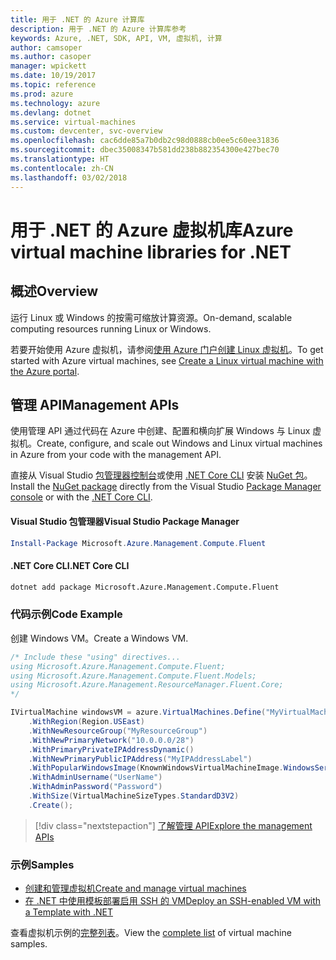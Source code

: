 ```yaml
---
title: 用于 .NET 的 Azure 计算库
description: 用于 .NET 的 Azure 计算库参考
keywords: Azure, .NET, SDK, API, VM, 虚拟机, 计算
author: camsoper
ms.author: casoper
manager: wpickett
ms.date: 10/19/2017
ms.topic: reference
ms.prod: azure
ms.technology: azure
ms.devlang: dotnet
ms.service: virtual-machines
ms.custom: devcenter, svc-overview
ms.openlocfilehash: cac6dde85a7b0db2c98d0888cb0ee5c60ee31836
ms.sourcegitcommit: dbec35008347b581dd238b882354300e427bec70
ms.translationtype: HT
ms.contentlocale: zh-CN
ms.lasthandoff: 03/02/2018
---
```

# <a name="azure-virtual-machine-libraries-for-net"></a><span data-ttu-id="519c1-104">用于 .NET 的 Azure 虚拟机库</span><span class="sxs-lookup"><span data-stu-id="519c1-104">Azure virtual machine libraries for .NET</span></span>

## <a name="overview"></a><span data-ttu-id="519c1-105">概述</span><span class="sxs-lookup"><span data-stu-id="519c1-105">Overview</span></span>

<span data-ttu-id="519c1-106">运行 Linux 或 Windows 的按需可缩放计算资源。</span><span class="sxs-lookup"><span data-stu-id="519c1-106">On-demand, scalable computing resources running Linux or Windows.</span></span>

<span data-ttu-id="519c1-107">若要开始使用 Azure 虚拟机，请参阅[使用 Azure 门户创建 Linux 虚拟机](https://review.docs.microsoft.com/azure/virtual-machines/linux/quick-create-portal)。</span><span class="sxs-lookup"><span data-stu-id="519c1-107">To get started with Azure virtual machines, see [Create a Linux virtual machine with the Azure portal](https://review.docs.microsoft.com/azure/virtual-machines/linux/quick-create-portal).</span></span>

## <a name="management-apis"></a><span data-ttu-id="519c1-108">管理 API</span><span class="sxs-lookup"><span data-stu-id="519c1-108">Management APIs</span></span>

<span data-ttu-id="519c1-109">使用管理 API 通过代码在 Azure 中创建、配置和横向扩展 Windows 与 Linux 虚拟机。</span><span class="sxs-lookup"><span data-stu-id="519c1-109">Create, configure, and scale out Windows and Linux virtual machines in Azure from your code with the management API.</span></span>

<span data-ttu-id="519c1-110">直接从 Visual Studio [包管理器控制台][PackageManager]或使用 [.NET Core CLI][DotNetCLI] 安装 [NuGet 包](https://www.nuget.org/packages/Microsoft.Azure.Management.Compute.Fluent)。</span><span class="sxs-lookup"><span data-stu-id="519c1-110">Install the [NuGet package](https://www.nuget.org/packages/Microsoft.Azure.Management.Compute.Fluent) directly from the Visual Studio [Package Manager console][PackageManager] or with the [.NET Core CLI][DotNetCLI].</span></span>

#### <a name="visual-studio-package-manager"></a><span data-ttu-id="519c1-111">Visual Studio 包管理器</span><span class="sxs-lookup"><span data-stu-id="519c1-111">Visual Studio Package Manager</span></span>

```powershell
Install-Package Microsoft.Azure.Management.Compute.Fluent
```

#### <a name="net-core-cli"></a><span data-ttu-id="519c1-112">.NET Core CLI</span><span class="sxs-lookup"><span data-stu-id="519c1-112">.NET Core CLI</span></span>

```bash
dotnet add package Microsoft.Azure.Management.Compute.Fluent
```

### <a name="code-example"></a><span data-ttu-id="519c1-113">代码示例</span><span class="sxs-lookup"><span data-stu-id="519c1-113">Code Example</span></span>

<span data-ttu-id="519c1-114">创建 Windows VM。</span><span class="sxs-lookup"><span data-stu-id="519c1-114">Create a Windows VM.</span></span>

```csharp
/* Include these "using" directives...
using Microsoft.Azure.Management.Compute.Fluent;
using Microsoft.Azure.Management.Compute.Fluent.Models;
using Microsoft.Azure.Management.ResourceManager.Fluent.Core;
*/

IVirtualMachine windowsVM = azure.VirtualMachines.Define("MyVirtualMachine")
    .WithRegion(Region.USEast)
    .WithNewResourceGroup("MyResourceGroup")
    .WithNewPrimaryNetwork("10.0.0.0/28")
    .WithPrimaryPrivateIPAddressDynamic()
    .WithNewPrimaryPublicIPAddress("MyIPAddressLabel")
    .WithPopularWindowsImage(KnownWindowsVirtualMachineImage.WindowsServer2012R2Datacenter)
    .WithAdminUsername("UserName")
    .WithAdminPassword("Password")
    .WithSize(VirtualMachineSizeTypes.StandardD3V2)
    .Create();
```

> [!div class="nextstepaction"]
> [<span data-ttu-id="519c1-115">了解管理 API</span><span class="sxs-lookup"><span data-stu-id="519c1-115">Explore the management APIs</span></span>](https://docs.microsoft.com/dotnet/api/overview/azure/virtualmachines/management?view=azure-dotnet)

### <a name="samples"></a><span data-ttu-id="519c1-116">示例</span><span class="sxs-lookup"><span data-stu-id="519c1-116">Samples</span></span>

* [<span data-ttu-id="519c1-117">创建和管理虚拟机</span><span class="sxs-lookup"><span data-stu-id="519c1-117">Create and manage virtual machines</span></span>](/dotnet/azure/dotnet-sdk-azure-virtual-machine-samples)
* [<span data-ttu-id="519c1-118">在 .NET 中使用模板部署启用 SSH 的 VM</span><span class="sxs-lookup"><span data-stu-id="519c1-118">Deploy an SSH-enabled VM with a Template with .NET</span></span>](https://azure.microsoft.com/resources/samples/resource-manager-dotnet-template-deployment/)

<span data-ttu-id="519c1-119">查看虚拟机示例的[完整列表](https://azure.microsoft.com/resources/samples/?platform=dotnet&term=VM)。</span><span class="sxs-lookup"><span data-stu-id="519c1-119">View the [complete list](https://azure.microsoft.com/resources/samples/?platform=dotnet&term=VM) of virtual machine samples.</span></span>

[PackageManager]: https://docs.microsoft.com/nuget/tools/package-manager-console
[DotNetCLI]: https://docs.microsoft.com/dotnet/core/tools/dotnet-add-package
